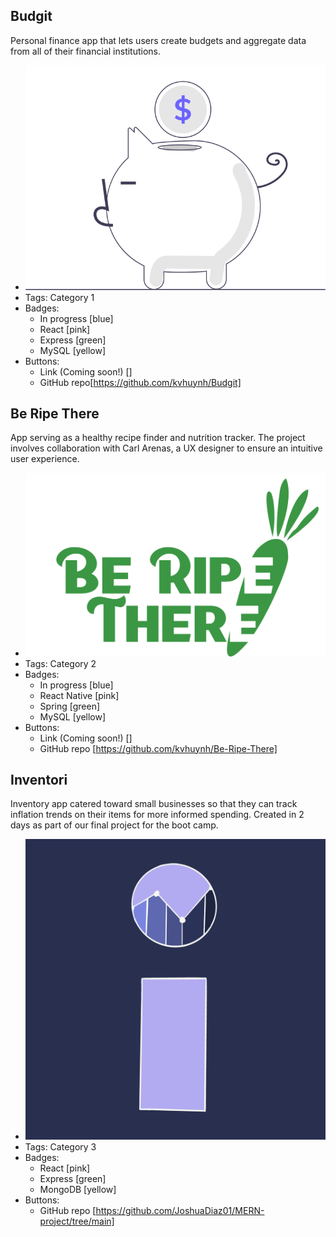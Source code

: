 ## Budgit
Personal finance app that lets users create budgets and aggregate data from all of their financial institutions.
- ![600x200]("../../../assets/budgit_mascot.svg)
- Tags: Category 1
- Badges:
  - In progress [blue]
  - React [pink]
  - Express [green]
  - MySQL [yellow]
- Buttons:
  - Link (Coming soon!) []
  - GitHub repo[https://github.com/kvhuynh/Budgit]

## Be Ripe There
App serving as a healthy recipe finder and nutrition tracker. The project involves collaboration with Carl Arenas, a UX designer to ensure an intuitive user experience.
- ![600x200]("../../../assets/be-ripe-there-readme.png)
- Tags: Category 2
- Badges:
  - In progress [blue]
  - React Native [pink]
  - Spring [green]
  - MySQL [yellow]
- Buttons:
  - Link (Coming soon!) []
  - GitHub repo [https://github.com/kvhuynh/Be-Ripe-There]

## Inventori
Inventory app catered toward small businesses so that they can track inflation trends on their items for more informed spending. Created in 2 days as part of our final project for the boot camp.
- ![600x200]("../../../assets/inventori_icon.png)
- Tags: Category 3
- Badges:
  - React [pink]
  - Express [green]
  - MongoDB [yellow]
- Buttons:
  - GitHub repo [https://github.com/JoshuaDiaz01/MERN-project/tree/main]
